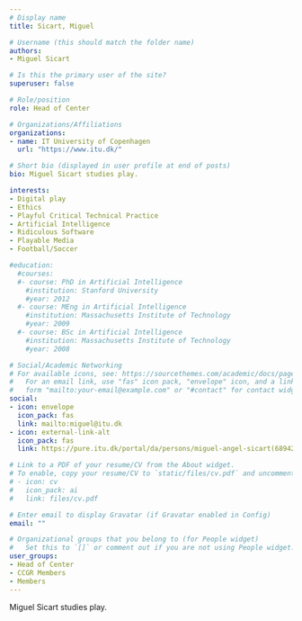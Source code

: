 ```yaml
---
# Display name
title: Sicart, Miguel

# Username (this should match the folder name)
authors:
- Miguel Sicart

# Is this the primary user of the site?
superuser: false

# Role/position
role: Head of Center

# Organizations/Affiliations
organizations:
- name: IT University of Copenhagen
  url: "https://www.itu.dk/"

# Short bio (displayed in user profile at end of posts)
bio: Miguel Sicart studies play.

interests:
- Digital play
- Ethics
- Playful Critical Technical Practice
- Artificial Intelligence
- Ridiculous Software
- Playable Media
- Football/Soccer

#education:
  #courses:
  #- course: PhD in Artificial Intelligence
    #institution: Stanford University
    #year: 2012
  #- course: MEng in Artificial Intelligence
    #institution: Massachusetts Institute of Technology
    #year: 2009
  #- course: BSc in Artificial Intelligence
    #institution: Massachusetts Institute of Technology
    #year: 2008

# Social/Academic Networking
# For available icons, see: https://sourcethemes.com/academic/docs/page-builder/#icons
#   For an email link, use "fas" icon pack, "envelope" icon, and a link in the
#   form "mailto:your-email@example.com" or "#contact" for contact widget.
social:
- icon: envelope
  icon_pack: fas
  link: mailto:miguel@itu.dk
- icon: external-link-alt
  icon_pack: fas
  link: https://pure.itu.dk/portal/da/persons/miguel-angel-sicart(689427b5-8d2a-44f3-b291-6db6ba598305).html 

# Link to a PDF of your resume/CV from the About widget.
# To enable, copy your resume/CV to `static/files/cv.pdf` and uncomment the lines below.
# - icon: cv
#   icon_pack: ai
#   link: files/cv.pdf

# Enter email to display Gravatar (if Gravatar enabled in Config)
email: ""

# Organizational groups that you belong to (for People widget)
#   Set this to `[]` or comment out if you are not using People widget.
user_groups:
- Head of Center
- CCGR Members
- Members
---
```


Miguel Sicart studies play.
